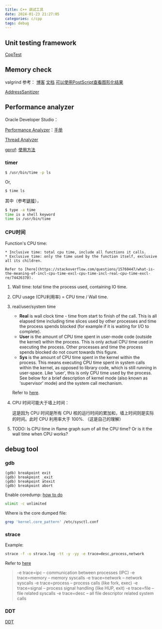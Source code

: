 ```yaml
---
title: C++ 调试工具
date: 2024-01-23 21:27:05
categories: c/cpp
tags: debug
---
```


## Unit testing framework

[CppTest](https://cpptest.sourceforge.io/tutorial.html)

## Memory check

valgrind
参考：
    [博客](https://jvns.ca/blog/2018/04/28/debugging-a-segfault-on-linux/)
    [文档](https://valgrind.org/docs/manual/ms-manual.html)
    [可以使用PostScript查看图形化结果](https://courses.cs.washington.edu/courses/cse326/05wi/valgrind-doc/ms_main.html)

[AddressSanitizer](https://github.com/google/sanitizers/wiki/AddressSanitizer)

## Performance analyzer

Oracle Developer Studio：

[Performance Analyzer](https://www.oracle.com/application-development/technologies/developerstudio-features.html#performance-analyzer-tab)：[手册](https://docs.oracle.com/cd/E77782_01/html/E77798/afagg.html#OSSPAgrkam)

[Thread Analyzer](https://www.oracle.com/application-development/technologies/developerstudio-features.html#thread-analyzer-tab)

[gprof](https://ftp.gnu.org/old-gnu/Manuals/gprof-2.9.1/html_mono/gprof.html): [使用方法](https://blog.csdn.net/luronggui/article/details/118141262)


### timer

``` bash
$ /usr/bin/time -p ls
```

Or,

``` bash
$ time ls
```

其中（参考[链接](https://ostechnix.com/how-to-find-the-execution-time-of-a-command-or-process-in-linux/)），

``` bash
$ type -a time
time is a shell keyword
time is /usr/bin/time
```

### CPU时间

Function's CPU time:

    * Inclusive time: total cpu time, include all functions it calls.
    * Exclusive time: only the time used by the function itself, exclusive all its children.

    Refer to [here](https://stackoverflow.com/questions/15760447/what-is-the-meaning-of-incl-cpu-time-excl-cpu-time-incl-real-cpu-time-excl-re/74426370).

1. Wall time: total time the process used, containing IO time.
2. CPU usage (CPU利用率) = CPU time / Wall time.
3. real/user/system time
   * **Real** is wall clock time - time from start to finish of the call. This is all elapsed time including time slices used by other processes and time the process spends blocked (for example if it is waiting for I/O to complete).
   * **User** is the amount of CPU time spent in user-mode code (outside the kernel) within the process. This is only actual CPU time used in executing the process. Other processes and time the process spends blocked do not count towards this figure.
   * **Sys** is the amount of CPU time spent in the kernel within the process. This means executing CPU time spent in system calls within the kernel, as opposed to library code, which is still running in user-space. Like 'user', this is only CPU time used by the process. See below for a brief description of kernel mode (also known as 'supervisor' mode) and the system call mechanism.

    Refer to [here](https://stackoverflow.com/questions/556405/what-do-real-user-and-sys-mean-in-the-output-of-time1).

4. CPU 时间可能大于墙上时间：

   这是因为 CPU 时间是所有 CPU 核的运行时间的累加和，墙上时间则是实际的时间。此时 CPU 利用率大于 100%. （这是自己的理解）

5. TODO: Is CPU time in flame graph sum of all the CPU time? Or is it the wall time when CPU works?

## debug tool

### gdb

```gdb
(gdb) breakpoint exit
(gdb) breakpoint _exit
(gdb) breakpoint atexit
(gdb) breakpoint abort
```


Enable coredump: [how to do](https://medium.com/@sourabhedake/core-dumps-how-to-enable-them-73856a437711)

```bash
ulimit -c unlimited
```

Where is the core dumped file:

```bash
grep 'kernel.core_pattern' /etc/sysctl.conf
```

### strace

Example:

```bash
strace -f -o strace.log -tt -y -yy -e trace=desc,process,network
```

Refer to [here](https://gist.github.com/graste/929bb122c353bdd90c20)

> -e trace=ipc – communication between processes (IPC)
> -e trace=memory – memory syscalls
> -e trace=network – network syscalls
> -e trace=process – process calls (like fork, exec)
> -e trace=signal – process signal handling (like HUP, exit)
> -e trace=file – file related syscalls
> -e trace=desc – all file descriptor related system calls

### DDT

[DDT](https://www.linaroforge.com/linaroDdt)

